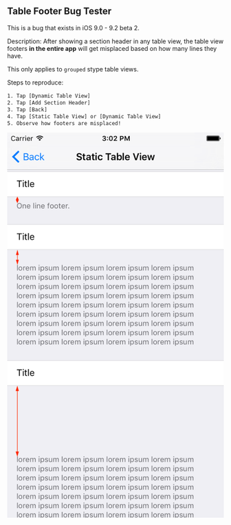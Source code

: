 ## Table Footer Bug Tester

This is a bug that exists in iOS 9.0 - 9.2 beta 2.

Description:
After showing a section header in any table view, the table view footers **in the entire app** will get misplaced based on how many lines they have.

This only applies to `grouped` stype table views.

Steps to reproduce:
	
	1. Tap [Dynamic Table View]
	2. Tap [Add Section Header]
	3. Tap [Back]
	4. Tap [Static Table View] or [Dynamic Table View]
	5. Observe how footers are misplaced!

![screen](Screens/Screen.png)